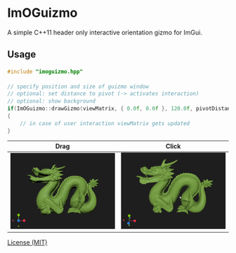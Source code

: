 # ImOGuizmo
A simple C++11 header only interactive orientation gizmo for ImGui. 

## Usage
```c++
#include "imoguizmo.hpp"

// specify position and size of guizmo window
// optional: set distance to pivot (-> activates interaction)
// optional: show background
if(ImOGuizmo::drawGizmo(viewMatrix, { 0.0f, 0.0f }, 120.0f, pivotDistance, false))
{
	// in case of user interaction viewMatrix gets updated
}
```
Drag|Click
:-:|:-:
![drag_example](images/drag.gif)  |  ![click_example](images/click.gif)

[License (MIT)](https://github.com/fknfilewalker/imoguizmo/blob/main/LICENSE)